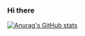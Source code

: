 ### Hi there 
[![Anurag's GitHub stats](https://github-readme-stats.vercel.app/api?username=opeCre8tivia&show_icons=true&theme=gotham)](https://github.com/anuraghazra/github-readme-stats)

<!--
**opeCre8tivia/opeCre8tivia** is a ✨ _special_ ✨ repository because its `README.md` (this file) appears on your GitHub profile.

Here are some ideas to get you started:

- 🔭 I’m currently working on ...
- 🌱 I’m currently learning ...
- 👯 I’m looking to collaborate on ...
- 🤔 I’m looking for help with ...
- 💬 Ask me about ...
- 📫 How to reach me: ...
- 😄 Pronouns: ...
- ⚡ Fun fact: ...
-->
